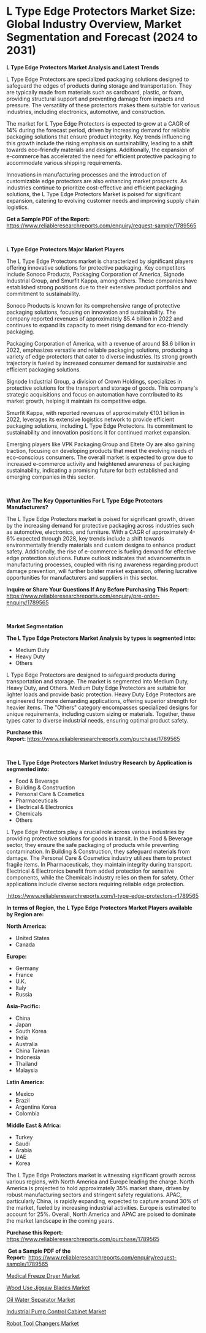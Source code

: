 <p><h1>L Type Edge Protectors Market Size: Global Industry Overview, Market Segmentation and Forecast (2024 to 2031)</h1></p><p><strong>L Type Edge Protectors Market Analysis and Latest Trends</strong></p>
<p><p>L Type Edge Protectors are specialized packaging solutions designed to safeguard the edges of products during storage and transportation. They are typically made from materials such as cardboard, plastic, or foam, providing structural support and preventing damage from impacts and pressure. The versatility of these protectors makes them suitable for various industries, including electronics, automotive, and construction.</p><p>The market for L Type Edge Protectors is expected to grow at a CAGR of 14% during the forecast period, driven by increasing demand for reliable packaging solutions that ensure product integrity. Key trends influencing this growth include the rising emphasis on sustainability, leading to a shift towards eco-friendly materials and designs. Additionally, the expansion of e-commerce has accelerated the need for efficient protective packaging to accommodate various shipping requirements.</p><p>Innovations in manufacturing processes and the introduction of customizable edge protectors are also enhancing market prospects. As industries continue to prioritize cost-effective and efficient packaging solutions, the L Type Edge Protectors Market is poised for significant expansion, catering to evolving customer needs and improving supply chain logistics.</p></p>
<p><strong>Get a Sample PDF of the Report:&nbsp;</strong> <a href="https://www.reliableresearchreports.com/enquiry/request-sample/1789565?utm_campaign=28&utm_medium=2&utm_source=Github&utm_content=ia&utm_term=13102024&utm_id=l-type-edge-protectors">https://www.reliableresearchreports.com/enquiry/request-sample/1789565</a></p>
<p>&nbsp;</p>
<p><strong>L Type Edge Protectors Major Market Players</strong></p>
<p><p>The L Type Edge Protectors market is characterized by significant players offering innovative solutions for protective packaging. Key competitors include Sonoco Products, Packaging Corporation of America, Signode Industrial Group, and Smurfit Kappa, among others. These companies have established strong positions due to their extensive product portfolios and commitment to sustainability.</p><p>Sonoco Products is known for its comprehensive range of protective packaging solutions, focusing on innovation and sustainability. The company reported revenues of approximately $5.4 billion in 2022 and continues to expand its capacity to meet rising demand for eco-friendly packaging.</p><p>Packaging Corporation of America, with a revenue of around $8.6 billion in 2022, emphasizes versatile and reliable packaging solutions, producing a variety of edge protectors that cater to diverse industries. Its strong growth trajectory is fueled by increased consumer demand for sustainable and efficient packaging solutions.</p><p>Signode Industrial Group, a division of Crown Holdings, specializes in protective solutions for the transport and storage of goods. This company's strategic acquisitions and focus on automation have contributed to its market growth, helping it maintain its competitive edge.</p><p>Smurfit Kappa, with reported revenues of approximately €10.1 billion in 2022, leverages its extensive logistics network to provide efficient packaging solutions, including L Type Edge Protectors. Its commitment to sustainability and innovation positions it for continued market expansion.</p><p>Emerging players like VPK Packaging Group and Eltete Oy are also gaining traction, focusing on developing products that meet the evolving needs of eco-conscious consumers. The overall market is expected to grow due to increased e-commerce activity and heightened awareness of packaging sustainability, indicating a promising future for both established and emerging companies in this sector.</p></p>
<p>&nbsp;</p>
<p><strong>What Are The Key Opportunities For L Type Edge Protectors Manufacturers?</strong></p>
<p><p>The L Type Edge Protectors market is poised for significant growth, driven by the increasing demand for protective packaging across industries such as automotive, electronics, and furniture. With a CAGR of approximately 4-6% expected through 2028, key trends include a shift towards environmentally friendly materials and custom designs to enhance product safety. Additionally, the rise of e-commerce is fueling demand for effective edge protection solutions. Future outlook indicates that advancements in manufacturing processes, coupled with rising awareness regarding product damage prevention, will further bolster market expansion, offering lucrative opportunities for manufacturers and suppliers in this sector.</p></p>
<p><strong>Inquire or Share Your Questions If Any Before Purchasing This Report:</strong> <a href="https://www.reliableresearchreports.com/enquiry/pre-order-enquiry/1789565?utm_campaign=28&utm_medium=2&utm_source=Github&utm_content=ia&utm_term=13102024&utm_id=l-type-edge-protectors">https://www.reliableresearchreports.com/enquiry/pre-order-enquiry/1789565</a></p>
<p>&nbsp;</p>
<p><strong>Market Segmentation</strong></p>
<p><strong>The L Type Edge Protectors Market Analysis by types is segmented into:</strong></p>
<p><ul><li>Medium Duty</li><li>Heavy Duty</li><li>Others</li></ul></p>
<p><p>L Type Edge Protectors are designed to safeguard products during transportation and storage. The market is segmented into Medium Duty, Heavy Duty, and Others. Medium Duty Edge Protectors are suitable for lighter loads and provide basic protection. Heavy Duty Edge Protectors are engineered for more demanding applications, offering superior strength for heavier items. The "Others" category encompasses specialized designs for unique requirements, including custom sizing or materials. Together, these types cater to diverse industrial needs, ensuring optimal product safety.</p></p>
<p><strong>Purchase this Report:&nbsp;</strong><a href="https://www.reliableresearchreports.com/purchase/1789565?utm_campaign=28&utm_medium=2&utm_source=Github&utm_content=ia&utm_term=13102024&utm_id=l-type-edge-protectors">https://www.reliableresearchreports.com/purchase/1789565</a></p>
<p>&nbsp;</p>
<p><strong>The L Type Edge Protectors Market Industry Research by Application is segmented into:</strong></p>
<p><ul><li>Food & Beverage</li><li>Building & Construction</li><li>Personal Care & Cosmetics</li><li>Pharmaceuticals</li><li>Electrical & Electronics</li><li>Chemicals</li><li>Others</li></ul></p>
<p><p>L Type Edge Protectors play a crucial role across various industries by providing protective solutions for goods in transit. In the Food & Beverage sector, they ensure the safe packaging of products while preventing contamination. In Building & Construction, they safeguard materials from damage. The Personal Care & Cosmetics industry utilizes them to protect fragile items. In Pharmaceuticals, they maintain integrity during transport. Electrical & Electronics benefit from added protection for sensitive components, while the Chemicals industry relies on them for safety. Other applications include diverse sectors requiring reliable edge protection.</p></p>
<p><a href="https://www.reliableresearchreports.com/l-type-edge-protectors-r1789565?utm_campaign=28&utm_medium=2&utm_source=Github&utm_content=ia&utm_term=13102024&utm_id=l-type-edge-protectors">&nbsp;https://www.reliableresearchreports.com/l-type-edge-protectors-r1789565</a></p>
<p><strong>In terms of Region, the L Type Edge Protectors Market Players available by Region are:</strong></p>
<p>
    <p> <strong> North America: </strong>
        <ul>
            <li>United States</li>
            <li>Canada</li>
        </ul>
        </p> 
    <p> <strong> Europe: </strong>
        <ul>
            <li>Germany</li>
            <li>France</li>
            <li>U.K.</li>
            <li>Italy</li>
            <li>Russia</li>
        </ul>
        </p> 
    <p> <strong> Asia-Pacific: </strong>
        <ul>
            <li>China</li>
            <li>Japan</li>
            <li>South Korea</li>
            <li>India</li>
            <li>Australia</li>
            <li>China Taiwan</li>
            <li>Indonesia</li>
            <li>Thailand</li>
            <li>Malaysia</li>
        </ul>
        </p> 
    <p> <strong> Latin America: </strong>
        <ul>
            <li>Mexico</li>
            <li>Brazil</li>
            <li>Argentina Korea</li>
            <li>Colombia</li>
        </ul>
        </p> 
    <p> <strong> Middle East & Africa: </strong>
        <ul>
            <li>Turkey</li>
            <li>Saudi</li>
            <li>Arabia</li>
            <li>UAE</li>
            <li>Korea</li>
        </ul>
    </p>
    </p>
<p><p>The L Type Edge Protectors market is witnessing significant growth across various regions, with North America and Europe leading the charge. North America is projected to hold approximately 35% market share, driven by robust manufacturing sectors and stringent safety regulations. APAC, particularly China, is rapidly expanding, expected to capture around 30% of the market, fueled by increasing industrial activities. Europe is estimated to account for 25%. Overall, North America and APAC are poised to dominate the market landscape in the coming years.</p></p>
<p><strong>Purchase this Report: </strong><a href="https://www.reliableresearchreports.com/purchase/1789565?utm_campaign=28&utm_medium=2&utm_source=Github&utm_content=ia&utm_term=13102024&utm_id=l-type-edge-protectors">https://www.reliableresearchreports.com/purchase/1789565</a></p>
<p>&nbsp;<strong>Get a Sample PDF of the Report:&nbsp;&nbsp;</strong><a href="https://www.reliableresearchreports.com/enquiry/request-sample/1789565?utm_campaign=28&utm_medium=2&utm_source=Github&utm_content=ia&utm_term=13102024&utm_id=l-type-edge-protectors">https://www.reliableresearchreports.com/enquiry/request-sample/1789565</a></p>
<p><strong></strong></p>
<p><p><a href="https://www.linkedin.com/pulse/decoding-medical-freeze-dryer-market-signals-growth-algorithms-egwxe?utm_campaign=28&utm_medium=2&utm_source=Github&utm_content=ia&utm_term=13102024&utm_id=l-type-edge-protectors">Medical Freeze Dryer Market</a></p><p><a href="https://github.com/NathanColeman327/Market-Research-Report-List-1/blob/main/wood-use-jigsaw-blades-market.md?utm_campaign=28&utm_medium=2&utm_source=Github&utm_content=ia&utm_term=13102024&utm_id=l-type-edge-protectors">Wood Use Jigsaw Blades Market</a></p><p><a href="https://issuu.com/reportprime-2/docs/oil-water-separator-market-size-203_59103eba21b59e?utm_campaign=28&utm_medium=2&utm_source=Github&utm_content=ia&utm_term=13102024&utm_id=l-type-edge-protectors">Oil Water Separator Market</a></p><p><a href="https://github.com/OrlandoHBarks/Market-Research-Report-List-1/blob/main/industrial-pump-control-cabinet-market.md?utm_campaign=28&utm_medium=2&utm_source=Github&utm_content=ia&utm_term=13102024&utm_id=l-type-edge-protectors">Industrial Pump Control Cabinet Market</a></p><p><a href="https://issuu.com/reportprime-2/docs/robot-tool-changers-market-size-203_ba2953f2819f78?utm_campaign=28&utm_medium=2&utm_source=Github&utm_content=ia&utm_term=13102024&utm_id=l-type-edge-protectors">Robot Tool Changers Market</a></p></p>